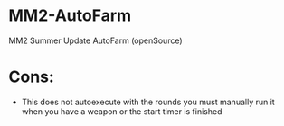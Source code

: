 # MM2-AutoFarm
MM2 Summer Update AutoFarm (openSource)

# Cons:
* This does not autoexecute with the rounds you must manually run it when you have a weapon or the start timer is finished
